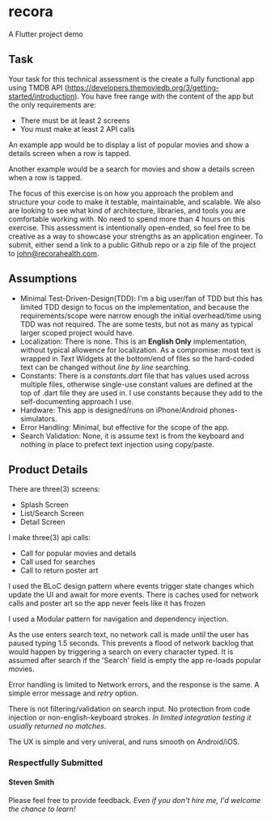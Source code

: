 # recora

A Flutter project demo

## Task

Your task for this technical assessment is the create a fully functional app using TMDB
API (<https://developers.themoviedb.org/3/getting-started/introduction>). You have free
range with the content of the app but the only requirements are:

- There must be at least 2 screens
- You must make at least 2 API calls

An example app would be to display a list of popular movies and show a details screen
when a row is tapped.

Another example would be a search for movies and show a details screen when a row is
tapped.

The focus of this exercise is on how you approach the problem and structure your code to
make it testable, maintainable, and scalable. We also are looking to see what kind of
architecture, libraries, and tools you are comfortable working with. No need to spend
more than 4 hours on this exercise. This assessment is intentionally open-ended, so feel
free to be creative as a way to showcase your strengths as an application engineer.
To submit, either send a link to a public Github repo or a zip file of the project to
john@recorahealth.com.

## Assumptions

- Minimal Test-Driven-Design(TDD): I'm a big user/fan of TDD but this has limited TDD design to focus on the implementation, and because the requirements/scope were narrow enough the initial overhead/time using TDD was not required. The are some tests, but not as many as typical larger scoped project would have.
- Localization: There is none. This is an **English Only** implementation, without typical allowence for localization. As a compromise: most text is wrapped in *Text* Widgets at the bottom/end of files so the hard-coded text can be changed without *line by line* searching.
- Constants: There is a *constants.dart* file that has values used across multiple files, otherwise single-use constant values are defined at the top of .dart file they are used in. I use constants because they add to the self-documenting approach I use.
- Hardware: This app is designed/runs on iPhone/Android phones-simulators.
- Error Handling: Minimal, but effective for the scope of the app.
- Search Validation: None, it is assume text is from the keyboard and nothing in place to prefect text injection using copy/paste.

## Product Details

There are three(3) screens:

- Splash Screen
- List/Search Screen
- Detail Screen

I make three(3) api calls:

- Call for popular movies and details
- Call used for searches
- Call to return poster art

I used the BLoC design pattern where events trigger state changes which update the UI and await for more events. There is caches used for network calls and poster art so the app never feels like it has frozen

I used a Modular pattern for navigation and dependency injection.

As the use enters search text, no network call is made until the user has paused typing 1.5 seconds. This prevents a flood of network backlog that would happen by triggering a search on every character typed. It is assumed after search if the 'Search' field is empty the app re-loads popular movies.

Error handling is limited to Network errors, and the response is the same. A simple error message and *retry* option.

There is not filtering/validation on search input. No protection from code injection or non-english-keyboard strokes. *In limited integration testing it usually returned no matches*.

The UX is simple and very univeral, and runs smooth on Android/iOS.

### Respectfully Submitted

#### Steven Smith

Please feel free to provide feedback. *Even if you don't hire me, I'd welcome the chance to learn!*
